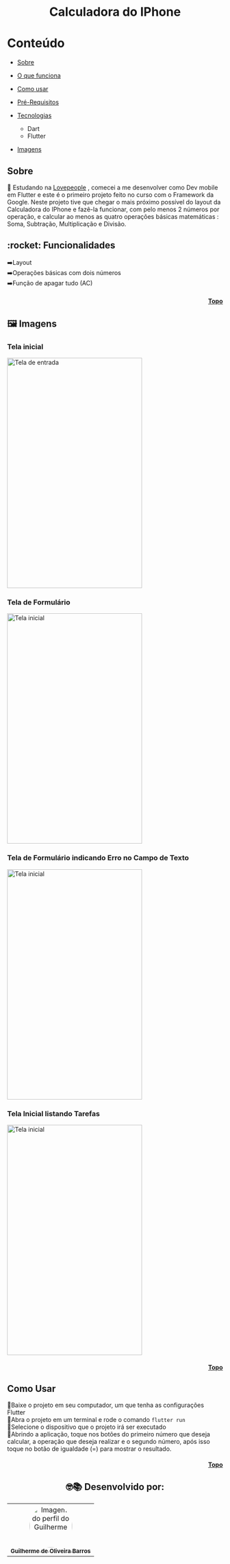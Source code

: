 # <h1 align='center'> Calculadora do IPhone </h1>

<h1 id="topo">Conteúdo</h1>


   * [Sobre](#sobre)
   
   * [O que funciona](#funciona)
   
   * [Como usar](#como-usar)
   
   * [Pré-Requisitos](#pre-requisitos)
   
   * [Tecnologias](#tecnologias)
      * Dart
      * Flutter
    
 * [Imagens](#images)


 <h2 id="sobre">Sobre </h2> 
💬 Estudando na  <a href="http://www.lovepeople.com.br" target="_blank">Lovepeople</a>  , comecei a me desenvolver como Dev mobile em Flutter e este é o primeiro projeto feito no curso com o Framework da Google.
Neste projeto tive que chegar o mais próximo possível do layout da Calculadora do IPhone e fazê-la funcionar, com pelo menos 2 números por operação, e calcular ao menos as quatro operações básicas matemáticas : Soma, Subtração, Multiplicação e Divisão.

<h2 id="funciona">:rocket: Funcionalidades </h2>

➡️Layout<br>
➡️Operações básicas com dois números<br>
➡️Função de apagar tudo (AC)<br>

 <h4 align="right"><a href="#topo">Topo</a></h4>
 
 <h2 id="images">🖼️ Imagens </h2>

<h3 id="entrada">Tela inicial</h3>
<img alt="Tela de entrada" width="315" height="537" src="https://user-images.githubusercontent.com/47544503/212447687-b99b26ea-8057-4f83-b7d5-79f4702863a8.png" />
<h3 id="entrada">Tela de Formulário</h3>
<img alt="Tela inicial" width="315" height="537" src="https://user-images.githubusercontent.com/47544503/212447709-24debfb4-2535-4d0d-aee0-9ceef5f64e86.png" />
<h3 id="entrada">Tela de Formulário indicando Erro no Campo de Texto</h3>
<img alt="Tela inicial" width="315" height="537" src="https://user-images.githubusercontent.com/47544503/212447741-fe3e9176-44cb-45e3-8044-ebad06950482.png"/>
<h3 id="entrada">Tela Inicial listando Tarefas</h3>
<img alt="Tela inicial" width="315" height="537" src="https://user-images.githubusercontent.com/47544503/212447778-9039ce95-10bb-4173-837a-a40a29a685e2.png"/>
<h4 align="right"><a href="#topo">Topo</a></h4>

 <h2 id="como-usar"> Como Usar </h2>

📱Baixe o projeto em seu computador, um que tenha as configurações Flutter<br>
📱Abra o projeto em um terminal e rode o comando <code>flutter run</code><br>
📱Selecione o dispositivo que o projeto irá ser executado<br>
📱Abrindo a aplicação, toque nos botões do primeiro número que deseja calcular, a operação que deseja realizar e o segundo número, após isso toque no botão de igualdade (=) para mostrar o resultado. <br>

<h4 align="right"><a href="#topo">Topo</a></h4>




<h2 align="center">
🤓📚
Desenvolvido por: 
</h2>
<table align="center">
  <tr>
      <td align="center"><a href="https://github.com/FIXER3600">
        <img src="https://avatars.githubusercontent.com/u/47544503?v=4" style="border-radius: 50%" width="100px" alt="Imagem do perfil do Guilherme"/>
      <br />
        <sub><b>Guilherme de Oliveira Barros</b></sub>
      <br />
      </td>
</table>
